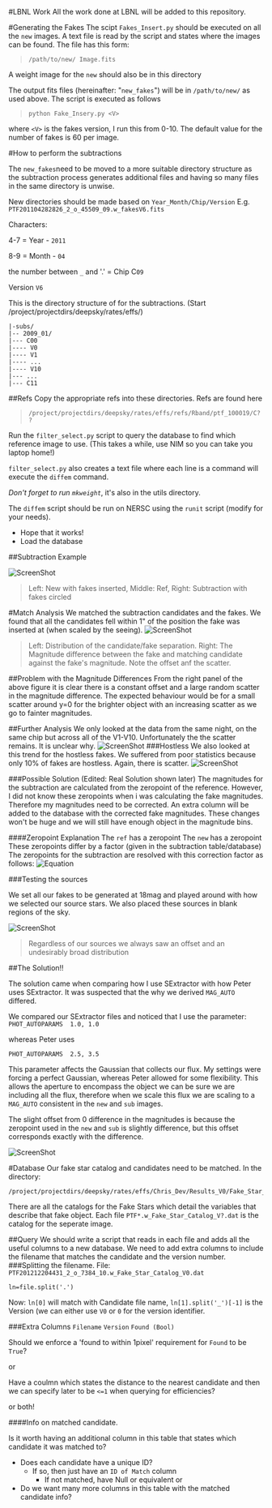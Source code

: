 #LBNL Work
All the work done at LBNL will be added to this repository.
	
#Generating the Fakes
The scipt `Fakes_Insert.py` should be executed on all the `new` images. A text file is read by the script and states where the images can be found. The file has this form:
>`/path/to/new/ Image.fits`

A weight image for the `new` should also be in this directory

The output fits files (hereinafter: "`new_fakes`") will be in `/path/to/new/` as used above.
The script is executed as follows
>`python Fake_Insery.py <V>`

where `<V>` is the fakes version, I run this from 0-10. The default value for the number of fakes is 60 per image.
	
#How to perform the subtractions

The `new_fakes`need to be moved to a more suitable directory structure as the subtraction process generates additional files and having so many files in the same directory is unwise.

New directories should be made based on `Year_Month/Chip/Version`
E.g.
`PTF201104282826_2_o_45509_09.w_fakesV6.fits`

Characters: 

4-7 = Year - `2011`

8-9 = Month - `04`

the number between `_` and '.' = Chip C`09` 

Version `V6`

This is the directory structure of for the subtractions. (Start /project/projectdirs/deepsky/rates/effs/)

```
|-subs/
|-- 2009_01/
|--- C00
|---- V0
|---- V1
|---- ...
|---- V10
|--- ...
|--- C11
```
##Refs
Copy the appropriate refs into these directories.
Refs are found here

>`/project/projectdirs/deepsky/rates/effs/refs/Rband/ptf_100019/C??`


Run the `filter_select.py` script to query the database to find which reference image to use. (This takes a while, use NIM so you can take you laptop home!)

`filter_select.py` also creates a text file where each line is a command will execute the `diffem` command.

_Don't forget to run `mkweight`_, it's also in the utils directory.

The `diffem` script should be run on NERSC using the `runit` script (modify for your needs).

- Hope that it works!
- Load the database

##Subtraction Example

![ScreenShot](https://dl.dropboxusercontent.com/u/37570643/PhD/Subtraction_Example.png)
>Left: New with fakes inserted, Middle: Ref, Right: Subtraction with fakes circled


#Match Analysis
We matched the subtraction candidates and the fakes. We found that all the candidates fell within 1" of the position the fake was inserted at (when scaled by the seeing).
![ScreenShot](https://dl.dropboxusercontent.com/u/37570643/Both_Separation_Histogram.jpg)
>Left: Distribution of the candidate/fake separation. Right: The Magnitude difference between the fake and matching candidate against the fake's magnitude. Note the offset anf the scatter.

##Problem with the Magnitude Differences
From the right panel of the above figure it is clear there is a constant offset and a large random scatter in the magnitude difference. The expected behaviour would be for a small scatter around y=0 for the brighter object with an increasing scatter as we go to fainter magnitudes.

##Further Analysis
We only looked at the data from the same night, on the same chip but across all of the V1-V10. Unfortunately the the scatter remains. It is unclear why.
![ScreenShot](https://dl.dropboxusercontent.com/u/37570643/Magdiff_Graphs/2010_05_C09.png)
###Hostless
We also looked at this trend for the hostless fakes. We suffered from poor statistics because only 10% of fakes are hostless. Again, there is scatter.
![ScreenShot](https://dl.dropboxusercontent.com/u/37570643/Magdiff_Graphs/2011_06_C02_Hostless.png)

###Possible Solution (Edited: Real Solution shown later)
The magnitudes for the subtraction are calculated from the zeropoint of the reference. However, I did not know these zeropoints when i was calculating the fake magnitudes. Therefore my magnitudes need to be corrected. An extra column will be added to the database with the corrected fake magnitudes. These changes won't be huge and we will still have enough object in the magnitude bins.

####Zeropoint Explanation
The `ref` has a zeropoint
The `new` has a zeropoint
These zeropoints differ by a factor (given in the subtraction table/database)
The zeropoints for the subtraction are resolved with this correction factor as follows:
![Equation](https://dl.dropboxusercontent.com/u/37570643/zp_factor.png)

###Testing the sources

We set all our fakes to be generated at 18mag and played around with how we selected our source stars. We also placed these sources in blank regions of the sky.

![ScreenShot](https://dl.dropboxusercontent.com/u/37570643/PhD/All_V.png)
>Regardless of our sources we always saw an offset and an undesirably broad distribution

##The Solution!!

The solution came when comparing how I use SExtractor with how Peter uses SExtractor. It was suspected that the why we derived `MAG_AUTO` differed.

We compared our SExtractor files and noticed that I use the parameter:
`PHOT_AUTOPARAMS  1.0, 1.0`

whereas Peter uses

`PHOT_AUTOPARAMS  2.5, 3.5`

This parameter affects the Gaussian that collects our flux. My settings were forcing a perfect Gaussian, whereas Peter allowed for some flexibility. This allows the aperture to encompass the object we can be sure we are including all the flux, therefore when we scale this flux we are scaling to a `MAG_AUTO` consistent in the `new` and `sub` images.

The slight offset from 0 difference in the magnitudes is because the zeropoint used in the `new` and `sub` is slightly difference, but this offset corresponds exactly with the difference.

![ScreenShot](https://dl.dropboxusercontent.com/u/37570643/PhD/Solution.png)



#Database 
Our fake star catalog and candidates need to be matched.
In the directory:
```
/project/projectdirs/deepsky/rates/effs/Chris_Dev/Results_V0/Fake_Star_Catalog/ 
```
There are all the catalogs for the Fake Stars which detail the variables that describe that fake object.
Each file `PTF*.w_Fake_Star_Catalog_V?.dat` is the catalog for the seperate image.

##Query
We should write a script that reads in each file and adds all the useful columns to a new database. We need to add extra columns to include the filename that matches the candidate and the version number.
###Splitting the filename.
File: `PTF201212204431_2_o_7384_10.w_Fake_Star_Catalog_V0.dat`

`ln=file.split('.')`

Now:
`ln[0]` will match with Candidate file name, `ln[1].split('_')[-1]` is the Version (we can either use `V0` or `0` for the version identifier.

###Extra Columns
`Filename` `Version` `Found (Bool)`

Should we enforce a 'found to within 1pixel' requirement for `Found` to be `True`?

or

Have a coulmn which states the distance to the nearest candidate and then we can specify later to be `<=1` when querying for efficiencies?

or both!

####Info on matched candidate.

Is it worth having an additional column in this table that states which candidate it was matched to?
- Does each candidate have a unique ID?
	- If so, then just have an `ID of Match` column
		- If not matched, have Null or equivalent
or
- Do we want many more columns in this table with the matched candidate info?



